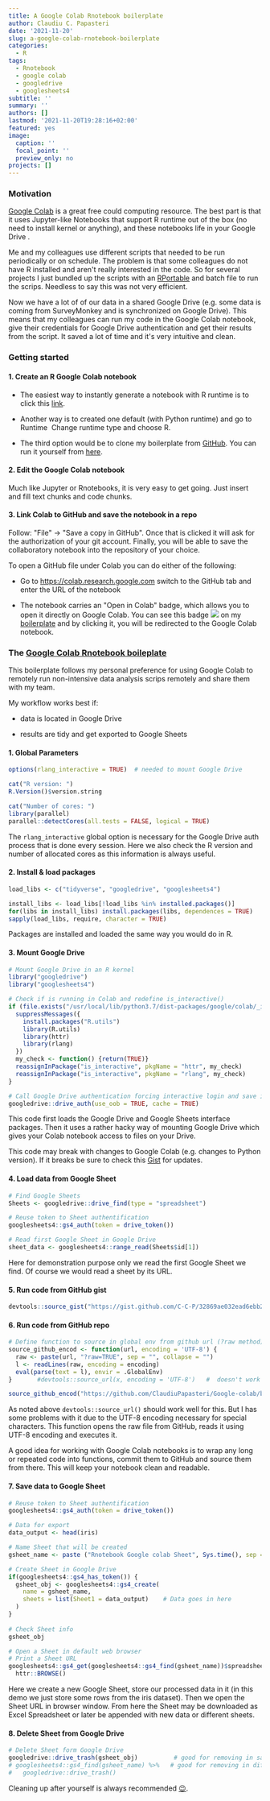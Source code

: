 ```yaml
---
title: A Google Colab Rnotebook boilerplate
author: Claudiu C. Papasteri
date: '2021-11-20'
slug: a-google-colab-rnotebook-boilerplate
categories:
  - R
tags:
  - Rnotebook
  - google colab
  - googledrive
  - googlesheets4
subtitle: ''
summary: ''
authors: []
lastmod: '2021-11-20T19:28:16+02:00'
featured: yes
image:
  caption: ''
  focal_point: ''
  preview_only: no
projects: []
---
```


### Motivation

[Google Colab](https://research.google.com/colaboratory/faq.html) is a great free could computing resource. The best part is that it uses Jupyter-like Notebooks that support R runtime out of the box (no need to install kernel or anything), and these notebooks life in your Google Drive <i class="fab fa-google-drive"></i>.

Me and my colleagues use different scripts that needed to be run periodically or on schedule. The problem is that some colleagues do not have R installed and aren't really interested in the code. So for several projects I just bundled up the scripts with an [RPortable](https://sourceforge.net/projects/rportable/) and batch file to run the scrips. Needless to say this was not very efficient.

Now we have a lot of of our data in a shared Google Drive (e.g. some data is coming from SurveyMonkey and is synchronized on Google Drive). This means that my colleagues can run my code in the Google Colab notebook, give their credentials for Google Drive authentication and get their results from the script. It saved a lot of time and it's very intuitive and clean.

### Getting started

#### 1. Create an R Google Colab notebook

-   The easiest way to instantly generate a notebook with R runtime is to click this [link](https://colab.research.google.com/notebook#create=true&language=r).

-   Another way is to created one default (with Python runtime) and go to Runtime  Change runtime type and choose R.

-   The third option would be to clone my boilerplate from [GitHub](https://github.com/ClaudiuPapasteri/Google-colab/blob/main/Google_colab_Rnotebook_temp.ipynb). You can run it yourself from [here](https://colab.research.google.com/github/ClaudiuPapasteri/Google-colab/blob/main/Google_colab_Rnotebook_temp.ipynb).

#### 2. Edit the Google Colab notebook

Much like Jupyter or Rnotebooks, it is very easy to get going. Just insert and fill text chunks and code chunks.

#### 3. Link Colab to GitHub and save the notebook in a repo

Follow: "File" → "Save a copy in GitHub". Once that is clicked it will ask for the authorization of your git account. Finally, you will be able to save the collaboratory notebook into the repository of your choice.

To open a GitHub file under Colab you can do either of the following:

-   Go to <https://colab.research.google.com> switch to the GitHub tab and enter the URL of the notebook

-   The notebook carries an "Open in Colab" badge, which allows you to open it directly on Google Colab. You can see this badge <img src="https://colab.research.google.com/assets/colab-badge.svg\"> on my [boilerplate](https://github.com/ClaudiuPapasteri/Google-colab/blob/main/Google_colab_Rnotebook_temp.ipynb) and by clicking it, you will be redirected to the Google Colab notebook.

### The [Google Colab Rnotebook boileplate](https://github.com/ClaudiuPapasteri/Google-colab/blob/main/Google_colab_Rnotebook_temp.ipynb)

This boilerplate follows my personal preference for using Google Colab to remotely run non-intensive data analysis scrips remotely and share them with my team.

My workflow works best if:

-   data is located in Google Drive

-   results are tidy and get exported to Google Sheets

#### 1. Global Parameters


```r
options(rlang_interactive = TRUE)  # needed to mount Google Drive

cat("R version: ")
R.Version()$version.string

cat("Number of cores: ")
library(parallel)
parallel::detectCores(all.tests = FALSE, logical = TRUE)
```

The `rlang_interactive` global option is necessary for the Google Drive auth process that is done every session. Here we also check the R version and number of allocated cores as this information is always useful.

#### 2. Install & load packages


```r
load_libs <- c("tidyverse", "googledrive", "googlesheets4")

install_libs <- load_libs[!load_libs %in% installed.packages()]
for(libs in install_libs) install.packages(libs, dependences = TRUE)
sapply(load_libs, require, character = TRUE)
```

Packages are installed and loaded the same way you would do in R.

#### 3. Mount Google Drive


```r
# Mount Google Drive in an R kernel
library("googledrive")
library("googlesheets4")

# Check if is running in Colab and redefine is_interactive()
if (file.exists("/usr/local/lib/python3.7/dist-packages/google/colab/_ipython.py")) {
  suppressMessages({
    install.packages("R.utils")
    library(R.utils)
    library(httr)
    library(rlang)
  })  
  my_check <- function() {return(TRUE)}
  reassignInPackage("is_interactive", pkgName = "httr", my_check) 
  reassignInPackage("is_interactive", pkgName = "rlang", my_check) 
}

# Call Google Drive authentication forcing interactive login and save in cache 
googledrive::drive_auth(use_oob = TRUE, cache = TRUE)
```

This code first loads the Google Drive and Google Sheets interface packages. Then it uses a rather hacky way of mounting Google Drive which gives your Colab notebook access to files on your Drive.

This code may break with changes to Google Colab (e.g. changes to Python version). If it breaks be sure to check this [Gist](Gist:%20https://gist.github.com/jobdiogenes/235620928c84e604c6e56211ccf681f0) for updates.

#### 4. Load data from Google Sheet


```r
# Find Google Sheets 
Sheets <- googledrive::drive_find(type = "spreadsheet")

# Reuse token to Sheet authentification 
googlesheets4::gs4_auth(token = drive_token())

# Read first Google Sheet in Google Drive
sheet_data <- googlesheets4::range_read(Sheets$id[1])
```

Here for demonstration purpose only we read the first Google Sheet we find. Of course we would read a sheet by its URL.

#### 5. Run code from GitHub gist


```r
devtools::source_gist("https://gist.github.com/C-C-P/32869ae032ead6ebb2167554108dad12")    # use also devtools::source_url()
```

#### 6. Run code from GitHub repo


```r
# Define function to source in global env from github url (?raw method) with encoding
source_github_encod <- function(url, encoding = 'UTF-8') {
  raw <- paste(url, "?raw=TRUE", sep = "", collapse = "")
  l <- readLines(raw, encoding = encoding)
  eval(parse(text = l), envir = .GlobalEnv)
}       #devtools::source_url(x, encoding = 'UTF-8')   #  doesn't work every time

source_github_encod("https://github.com/ClaudiuPapasteri/Google-colab/blob/main/PA4/script_surveymonkey-colab-github_code.R")
```

As noted above `devtools::source_url()` should work well for this. But I has some problems with it due to the UTF-8 encoding necessary for special characters. This function opens the raw file from GitHub, reads it using UTF-8 encoding and executes it.

A good idea for working with Google Colab notebooks is to wrap any long or repeated code into functions, commit them to GitHub and source them from there. This will keep your notebook clean and readable.

#### 7. Save data to Google Sheet


```r
# Reuse token to Sheet authentification 
googlesheets4::gs4_auth(token = drive_token())

# Data for export
data_output <- head(iris)

# Name Sheet that will be created
gsheet_name <- paste ("Rnotebook Google colab Sheet", Sys.time(), sep = " ")

# Create Sheet in Google Drive
if(googlesheets4::gs4_has_token()) {
  gsheet_obj <- googlesheets4::gs4_create(
    name = gsheet_name,
    sheets = list(Sheet1 = data_output)    # Data goes in here
  )
}
 
# Check Sheet info
gsheet_obj

# Open a Sheet in default web browser
# Print a Sheet URL
googlesheets4::gs4_get(googlesheets4::gs4_find(gsheet_name))$spreadsheet_url %>%
  httr::BROWSE() 
```

Here we create a new Google Sheet, store our processed data in it (in this demo we just store some rows from the iris dataset). Then we open the Sheet URL in browser window. From here the Sheet may be downloaded as Excel Spreadsheet or later be appended with new data or different sheets.

#### 8. Delete Sheet from Google Drive


```r
# Delete Sheet form Google Drive
googledrive::drive_trash(gsheet_obj)          # good for removing in same session (obj still in memory)
# googlesheets4::gs4_find(gsheet_name) %>%   # good for removing in different session
#   googledrive::drive_trash()
```

Cleaning up after yourself is always recommended [😉](https://emojipedia.org/winking-face/).
